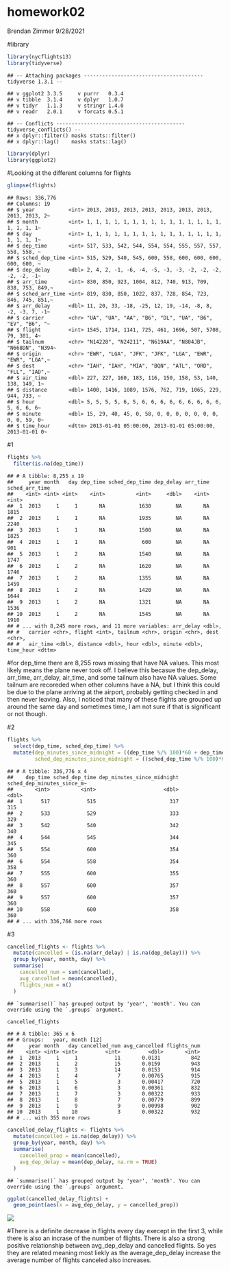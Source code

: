 homework02
================
Brendan Zimmer
9/28/2021

\#library

``` r
library(nycflights13)
library(tidyverse)
```

    ## -- Attaching packages --------------------------------------- tidyverse 1.3.1 --

    ## v ggplot2 3.3.5     v purrr   0.3.4
    ## v tibble  3.1.4     v dplyr   1.0.7
    ## v tidyr   1.1.3     v stringr 1.4.0
    ## v readr   2.0.1     v forcats 0.5.1

    ## -- Conflicts ------------------------------------------ tidyverse_conflicts() --
    ## x dplyr::filter() masks stats::filter()
    ## x dplyr::lag()    masks stats::lag()

``` r
library(dplyr)
library(ggplot2)
```

\#Looking at the different columns for flights

``` r
glimpse(flights)
```

    ## Rows: 336,776
    ## Columns: 19
    ## $ year           <int> 2013, 2013, 2013, 2013, 2013, 2013, 2013, 2013, 2013, 2~
    ## $ month          <int> 1, 1, 1, 1, 1, 1, 1, 1, 1, 1, 1, 1, 1, 1, 1, 1, 1, 1, 1~
    ## $ day            <int> 1, 1, 1, 1, 1, 1, 1, 1, 1, 1, 1, 1, 1, 1, 1, 1, 1, 1, 1~
    ## $ dep_time       <int> 517, 533, 542, 544, 554, 554, 555, 557, 557, 558, 558, ~
    ## $ sched_dep_time <int> 515, 529, 540, 545, 600, 558, 600, 600, 600, 600, 600, ~
    ## $ dep_delay      <dbl> 2, 4, 2, -1, -6, -4, -5, -3, -3, -2, -2, -2, -2, -2, -1~
    ## $ arr_time       <int> 830, 850, 923, 1004, 812, 740, 913, 709, 838, 753, 849,~
    ## $ sched_arr_time <int> 819, 830, 850, 1022, 837, 728, 854, 723, 846, 745, 851,~
    ## $ arr_delay      <dbl> 11, 20, 33, -18, -25, 12, 19, -14, -8, 8, -2, -3, 7, -1~
    ## $ carrier        <chr> "UA", "UA", "AA", "B6", "DL", "UA", "B6", "EV", "B6", "~
    ## $ flight         <int> 1545, 1714, 1141, 725, 461, 1696, 507, 5708, 79, 301, 4~
    ## $ tailnum        <chr> "N14228", "N24211", "N619AA", "N804JB", "N668DN", "N394~
    ## $ origin         <chr> "EWR", "LGA", "JFK", "JFK", "LGA", "EWR", "EWR", "LGA",~
    ## $ dest           <chr> "IAH", "IAH", "MIA", "BQN", "ATL", "ORD", "FLL", "IAD",~
    ## $ air_time       <dbl> 227, 227, 160, 183, 116, 150, 158, 53, 140, 138, 149, 1~
    ## $ distance       <dbl> 1400, 1416, 1089, 1576, 762, 719, 1065, 229, 944, 733, ~
    ## $ hour           <dbl> 5, 5, 5, 5, 6, 5, 6, 6, 6, 6, 6, 6, 6, 6, 6, 5, 6, 6, 6~
    ## $ minute         <dbl> 15, 29, 40, 45, 0, 58, 0, 0, 0, 0, 0, 0, 0, 0, 0, 59, 0~
    ## $ time_hour      <dttm> 2013-01-01 05:00:00, 2013-01-01 05:00:00, 2013-01-01 0~

\#1

``` r
flights %>% 
  filter(is.na(dep_time))
```

    ## # A tibble: 8,255 x 19
    ##     year month   day dep_time sched_dep_time dep_delay arr_time sched_arr_time
    ##    <int> <int> <int>    <int>          <int>     <dbl>    <int>          <int>
    ##  1  2013     1     1       NA           1630        NA       NA           1815
    ##  2  2013     1     1       NA           1935        NA       NA           2240
    ##  3  2013     1     1       NA           1500        NA       NA           1825
    ##  4  2013     1     1       NA            600        NA       NA            901
    ##  5  2013     1     2       NA           1540        NA       NA           1747
    ##  6  2013     1     2       NA           1620        NA       NA           1746
    ##  7  2013     1     2       NA           1355        NA       NA           1459
    ##  8  2013     1     2       NA           1420        NA       NA           1644
    ##  9  2013     1     2       NA           1321        NA       NA           1536
    ## 10  2013     1     2       NA           1545        NA       NA           1910
    ## # ... with 8,245 more rows, and 11 more variables: arr_delay <dbl>,
    ## #   carrier <chr>, flight <int>, tailnum <chr>, origin <chr>, dest <chr>,
    ## #   air_time <dbl>, distance <dbl>, hour <dbl>, minute <dbl>, time_hour <dttm>

\#for dep\_time there are 8,255 rows missing that have NA values. This
most likely means the plane never took off. I believe this becasue the
dep\_delay, arr\_time, arr\_delay, air\_time, and some tailnum also have
NA values. Some tailnum are recoreded when other columns have a NA, but
I think this could be due to the plane arriving at the airport, probably
getting checked in and then never leaving. Also, I noticed that many of
these flights are grouped up around the same day and sometimes time, I
am not sure if that is significant or not though.

\#2

``` r
flights %>% 
  select(dep_time, sched_dep_time) %>% 
  mutate(dep_minutes_since_midnight = ((dep_time %/% 100)*60 + dep_time %% 100),
         sched_dep_minutes_since_midnight = ((sched_dep_time %/% 100)*60 + sched_dep_time %% 100))
```

    ## # A tibble: 336,776 x 4
    ##    dep_time sched_dep_time dep_minutes_since_midnight sched_dep_minutes_since_m~
    ##       <int>          <int>                      <dbl>                      <dbl>
    ##  1      517            515                        317                        315
    ##  2      533            529                        333                        329
    ##  3      542            540                        342                        340
    ##  4      544            545                        344                        345
    ##  5      554            600                        354                        360
    ##  6      554            558                        354                        358
    ##  7      555            600                        355                        360
    ##  8      557            600                        357                        360
    ##  9      557            600                        357                        360
    ## 10      558            600                        358                        360
    ## # ... with 336,766 more rows

\#3

``` r
cancelled_flights <- flights %>% 
  mutate(cancelled = (is.na(arr_delay) | is.na(dep_delay))) %>% 
  group_by(year, month, day) %>% 
  summarise(
    cancelled_num = sum(cancelled),
    avg_cancelled = mean(cancelled),
    flights_num = n()
  )
```

    ## `summarise()` has grouped output by 'year', 'month'. You can override using the `.groups` argument.

``` r
cancelled_flights
```

    ## # A tibble: 365 x 6
    ## # Groups:   year, month [12]
    ##     year month   day cancelled_num avg_cancelled flights_num
    ##    <int> <int> <int>         <int>         <dbl>       <int>
    ##  1  2013     1     1            11       0.0131          842
    ##  2  2013     1     2            15       0.0159          943
    ##  3  2013     1     3            14       0.0153          914
    ##  4  2013     1     4             7       0.00765         915
    ##  5  2013     1     5             3       0.00417         720
    ##  6  2013     1     6             3       0.00361         832
    ##  7  2013     1     7             3       0.00322         933
    ##  8  2013     1     8             7       0.00779         899
    ##  9  2013     1     9             9       0.00998         902
    ## 10  2013     1    10             3       0.00322         932
    ## # ... with 355 more rows

``` r
cancelled_delay_flights <- flights %>% 
  mutate(cancelled = is.na(dep_delay)) %>% 
  group_by(year, month, day) %>% 
  summarise(
    cancelled_prop = mean(cancelled),
    avg_dep_delay = mean(dep_delay, na.rm = TRUE)
  ) 
```

    ## `summarise()` has grouped output by 'year', 'month'. You can override using the `.groups` argument.

``` r
ggplot(cancelled_delay_flights) +
  geom_point(aes(x = avg_dep_delay, y = cancelled_prop))
```

![](README_files/figure-gfm/unnamed-chunk-6-1.png)<!-- -->

\#There is a definite decrease in flights every day execept in the first
3, while there is also an incrase of the number of flights. There is
also a strong positive relationship between avg\_dep\_delay and
cancelled flights. So yes they are related meaning most liekly as the
average\_dep\_delay increase the average number of flights canceled also
increases.
